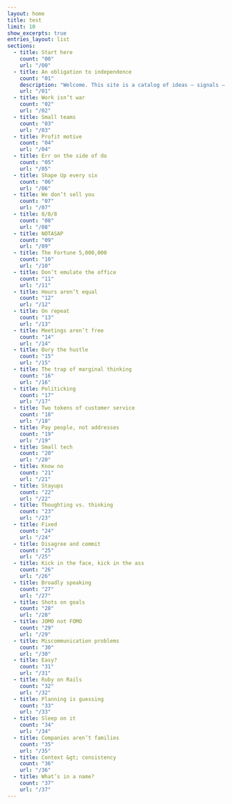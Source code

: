 ```yaml
---
layout: home
title: test
limit: 10
show_excerpts: true
entries_layout: list
sections:       
  - title: Start here
    count: "00"
    url: "/00"
  - title: An obligation to independence
    count: "01"
    description: "Welcome. This site is a catalog of ideas — signals — that drive us. We’re best known for making Basecamp, HEY, and ONCE, writing business and software books (Getting Real, REWORK, REMOTE, It Doesn’t Have to Be Crazy at Work, and Shape Up), and inventing the Ruby on Rails framework. Click the dot at bottom right to advance, or wander through the numbered list ad hoc. Have fun."
    url: "/01"
  - title: Work isn’t war
    count: "02"
    url: "/02"
  - title: Small teams
    count: "03"
    url: "/03"
  - title: Profit motive
    count: "04"
    url: "/04"
  - title: Err on the side of do
    count: "05"
    url: "/05"
  - title: Shape Up every six
    count: "06"
    url: "/06"
  - title: We don’t sell you
    count: "07"
    url: "/07"
  - title: 8/8/8
    count: "08"
    url: "/08"
  - title: NOTASAP
    count: "09"
    url: "/09"
  - title: The Fortune 5,000,000
    count: "10"
    url: "/10"
  - title: Don’t emulate the office
    count: "11"
    url: "/11"
  - title: Hours aren’t equal
    count: "12"
    url: "/12"
  - title: On repeat
    count: "13"
    url: "/13"
  - title: Meetings aren’t free
    count: "14"
    url: "/14"
  - title: Bury the hustle
    count: "15"
    url: "/15"
  - title: The trap of marginal thinking
    count: "16"
    url: "/16"
  - title: Politicking
    count: "17"
    url: "/17"
  - title: Two tokens of customer service
    count: "18"
    url: "/18"
  - title: Pay people, not addresses
    count: "19"
    url: "/19"
  - title: Small tech
    count: "20"
    url: "/20"
  - title: Know no
    count: "21"
    url: "/21"
  - title: Stayups
    count: "22"
    url: "/22"
  - title: Thoughting vs. thinking
    count: "23"
    url: "/23"
  - title: Fixed
    count: "24"
    url: "/24"
  - title: Disagree and commit
    count: "25"
    url: "/25"
  - title: Kick in the face, kick in the ass
    count: "26"
    url: "/26"
  - title: Broadly speaking
    count: "27"
    url: "/27"
  - title: Shots on goals
    count: "28"
    url: "/28"
  - title: JOMO not FOMO
    count: "29"
    url: "/29"
  - title: Miscommunication problems
    count: "30"
    url: "/30"
  - title: Easy?
    count: "31"
    url: "/31"
  - title: Ruby on Rails
    count: "32"
    url: "/32"
  - title: Planning is guessing
    count: "33"
    url: "/33"
  - title: Sleep on it
    count: "34"
    url: "/34"
  - title: Companies aren’t families
    count: "35"
    url: "/35"
  - title: Context &gt; consistency
    count: "36"
    url: "/36"
  - title: What’s in a name?
    count: "37"
    url: "/37"
---
```

